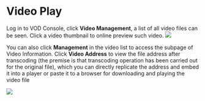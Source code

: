 # Video Play

Log in to VOD Console, click **Video Management**, a list of all video files can be seen. Click a video thumbnail to online preview such video.
![](https://github.com/jdcloudcom/cn/blob/cn-Video-on-Demand/image/Video-on-Demand/%E8%A7%86%E9%A2%91%E6%92%AD%E6%94%BE1.jpg)

You can also click **Management** in the video list to access the subpage of Video Information. Click **Video Address** to view the file address after transcoding (the premise is that transcoding operation has been carried out for the original file), which you can directly replicate the address and embed it into a player or paste it to a browser for downloading and playing the video file

![](https://github.com/jdcloudcom/cn/blob/cn-Video-on-Demand/image/Video-on-Demand/%E8%A7%86%E9%A2%91%E6%92%AD%E6%94%BE2.png)
